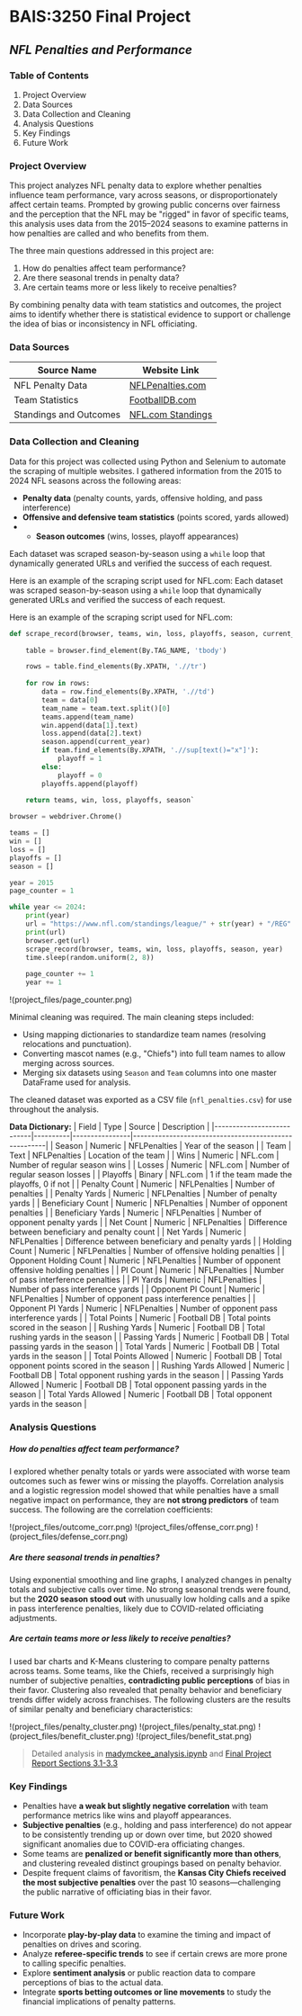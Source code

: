 # BAIS:3250 Final Project
## _NFL Penalties and Performance_

### Table of Contents
1. Project Overview
2. Data Sources
3. Data Collection and Cleaning
4. Analysis Questions
5. Key Findings
6. Future Work

### Project Overview
This project analyzes NFL penalty data to explore whether penalties influence team performance, vary across seasons, or disproportionately affect certain teams. Prompted by growing public concerns over fairness and the perception that the NFL may be "rigged" in favor of specific teams, this analysis uses data from the 2015–2024 seasons to examine patterns in how penalties are called and who benefits from them.

The three main questions addressed in this project are:
1. How do penalties affect team performance?
2. Are there seasonal trends in penalty data?
3. Are certain teams more or less likely to receive penalties?

By combining penalty data with team statistics and outcomes, the project aims to identify whether there is statistical evidence to support or challenge the idea of bias or inconsistency in NFL officiating.


### Data Sources
| Source Name          | Website Link |
|----------------------|--------------|
| NFL Penalty Data     | [NFLPenalties.com](https://www.nflpenalties.com/) |
| Team Statistics      | [FootballDB.com](https://www.footballdb.com/) |
| Standings and Outcomes | [NFL.com Standings](https://www.nfl.com/standings/) |


### Data Collection and Cleaning
Data for this project was collected using Python and Selenium to automate the scraping of multiple websites. I gathered information from the 2015 to 2024 NFL seasons across the following areas:

- **Penalty data** (penalty counts, yards, offensive holding, and pass interference)
- **Offensive and defensive team statistics** (points scored, yards allowed)
- - **Season outcomes** (wins, losses, playoff appearances)

Each dataset was scraped season-by-season using a `while` loop that dynamically generated URLs and verified the success of each request.

Here is an example of the scraping script used for NFL.com:
Each dataset was scraped season-by-season using a `while` loop that dynamically generated URLs and verified the success of each request.

Here is an example of the scraping script used for NFL.com:
```python
def scrape_record(browser, teams, win, loss, playoffs, season, current_year):
    
    table = browser.find_element(By.TAG_NAME, 'tbody')

    rows = table.find_elements(By.XPATH, './/tr')
    
    for row in rows:
        data = row.find_elements(By.XPATH, './/td')
        team = data[0]
        team_name = team.text.split()[0]
        teams.append(team_name)
        win.append(data[1].text)
        loss.append(data[2].text)
        season.append(current_year)
        if team.find_elements(By.XPATH, './/sup[text()="x"]'):
            playoff = 1
        else:
            playoff = 0
        playoffs.append(playoff)
    
    return teams, win, loss, playoffs, season`
```
```python
browser = webdriver.Chrome()

teams = []
win = []
loss = []
playoffs = []
season = []

year = 2015
page_counter = 1

while year <= 2024:
    print(year)
    url = "https://www.nfl.com/standings/league/" + str(year) + "/REG"
    print(url)
    browser.get(url)
    scrape_record(browser, teams, win, loss, playoffs, season, year)
    time.sleep(random.uniform(2, 8))
    
    page_counter += 1
    year += 1
```
    
!(project_files/page_counter.png)

Minimal cleaning was required. The main cleaning steps included:
- Using mapping dictionaries to standardize team names (resolving relocations and punctuation).
- Converting mascot names (e.g., "Chiefs") into full team names to allow merging across sources.
- Merging six datasets using `Season` and `Team` columns into one master DataFrame used for analysis.

The cleaned dataset was exported as a CSV file (`nfl_penalties.csv`) for use throughout the analysis.

**Data Dictionary:**
| Field                     | Type     | Source         | Description                                          |
|---------------------------|----------|----------------|------------------------------------------------------|
| Season                   | Numeric  | NFLPenalties   | Year of the season                                  |
| Team                     | Text     | NFLPenalties   | Location of the team                                |
| Wins                     | Numeric  | NFL.com        | Number of regular season wins                       |
| Losses                   | Numeric  | NFL.com        | Number of regular season losses                     |
| Playoffs                 | Binary   | NFL.com        | 1 if the team made the playoffs, 0 if not           |
| Penalty Count            | Numeric  | NFLPenalties   | Number of penalties                                 |
| Penalty Yards            | Numeric  | NFLPenalties   | Number of penalty yards                             |
| Beneficiary Count        | Numeric  | NFLPenalties   | Number of opponent penalties                        |
| Beneficiary Yards        | Numeric  | NFLPenalties   | Number of opponent penalty yards                    |
| Net Count                | Numeric  | NFLPenalties   | Difference between beneficiary and penalty count    |
| Net Yards                | Numeric  | NFLPenalties   | Difference between beneficiary and penalty yards    |
| Holding Count            | Numeric  | NFLPenalties   | Number of offensive holding penalties               |
| Opponent Holding Count   | Numeric  | NFLPenalties   | Number of opponent offensive holding penalties      |
| PI Count                 | Numeric  | NFLPenalties   | Number of pass interference penalties               |
| PI Yards                 | Numeric  | NFLPenalties   | Number of pass interference yards                   |
| Opponent PI Count        | Numeric  | NFLPenalties   | Number of opponent pass interference penalties      |
| Opponent PI Yards        | Numeric  | NFLPenalties   | Number of opponent pass interference yards          |
| Total Points             | Numeric  | Football DB    | Total points scored in the season                   |
| Rushing Yards            | Numeric  | Football DB    | Total rushing yards in the season                   |
| Passing Yards            | Numeric  | Football DB    | Total passing yards in the season                   |
| Total Yards              | Numeric  | Football DB    | Total yards in the season                           |
| Total Points Allowed     | Numeric  | Football DB    | Total opponent points scored in the season          |
| Rushing Yards Allowed    | Numeric  | Football DB    | Total opponent rushing yards in the season          |
| Passing Yards Allowed    | Numeric  | Football DB    | Total opponent passing yards in the season          |
| Total Yards Allowed      | Numeric  | Football DB    | Total opponent yards in the season                  |

### Analysis Questions
##### How do penalties affect team performance?
I explored whether penalty totals or yards were associated with worse team outcomes such as fewer wins or missing the playoffs. Correlation analysis and a logistic regression model showed that while penalties have a small negative impact on performance, they are **not strong predictors** of team success.
The following are the correlation coefficients:

!(project_files/outcome_corr.png)
!(project_files/offense_corr.png)
!(project_files/defense_corr.png)

##### Are there seasonal trends in penalties?
Using exponential smoothing and line graphs, I analyzed changes in penalty totals and subjective calls over time. No strong seasonal trends were found, but the **2020 season stood out** with unusually low holding calls and a spike in pass interference penalties, likely due to COVID-related officiating adjustments.

##### Are certain teams more or less likely to receive penalties?
I used bar charts and K-Means clustering to compare penalty patterns across teams. Some teams, like the Chiefs, received a surprisingly high number of subjective penalties, **contradicting public perceptions** of bias in their favor. Clustering also revealed that penalty behavior and beneficiary trends differ widely across franchises.
The following clusters are the results of similar penalty and beneficiary characteristics:

!(project_files/penalty_cluster.png)
!(project_files/penalty_stat.png)
!(project_files/benefit_cluster.png)
!(project_files/benefit_stat.png)

> Detailed analysis in [madymckee_analysis.ipynb](project_files/madymckee_analysis.ipynb) and [Final Project Report Sections 3.1-3.3](madymckee_finalprojectreport.pdf)

### Key Findings
- Penalties have **a weak but slightly negative correlation** with team performance metrics like wins and playoff appearances.
- **Subjective penalties** (e.g., holding and pass interference) do not appear to be consistently trending up or down over time, but 2020 showed significant anomalies due to COVID-era officiating changes.
- Some teams are **penalized or benefit significantly more than others**, and clustering revealed distinct groupings based on penalty behavior.
- Despite frequent claims of favoritism, the **Kansas City Chiefs received the most subjective penalties** over the past 10 seasons—challenging the public narrative of officiating bias in their favor.

### Future Work
- Incorporate **play-by-play data** to examine the timing and impact of penalties on drives and scoring.
- Analyze **referee-specific trends** to see if certain crews are more prone to calling specific penalties.
- Explore **sentiment analysis** or public reaction data to compare perceptions of bias to the actual data.
- Integrate **sports betting outcomes or line movements** to study the financial implications of penalty patterns.
